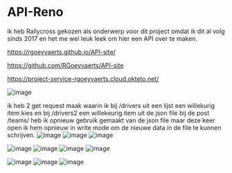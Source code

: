 # API-Reno
ik heb Rallycross gekozen als onderwerp voor dit project omdat ik dit al volg sinds 2017 en het me wel leuk leek om hier een API over te maken.

https://rgoeyvaerts.github.io/API-site/

https://github.com/RGoeyvaerts/API-site

https://project-service-rgoeyvaerts.cloud.okteto.net/




![image](https://user-images.githubusercontent.com/91118302/202924221-3c145428-4923-4528-acb3-cf262be36535.png)

ik heb 2 get request maak waarin ik bij /drivers uit een lijst een willekurig item kies en bij /drivers2 een willekeurig item uit de json file
bij de post /teams/ heb ik opnieuw gebruik gemaakt van de json file maar deze keer open ik hem opnieuw in write mode om de nieuwe data in de file te kunnen schrijven.
![image](https://user-images.githubusercontent.com/91118302/202908979-5b43dcb3-390c-4087-8599-ea954a83c8e4.png)
![image](https://user-images.githubusercontent.com/91118302/202908990-a26d7e19-ac6d-480c-809e-73eaabdd028a.png)
![image](https://user-images.githubusercontent.com/91118302/202909013-155c979d-b435-425f-bd03-d4498fcd6280.png)

![image](https://user-images.githubusercontent.com/91118302/202908060-ac477771-0b8e-4c08-8f54-38b6b467e8c8.png)
![image](https://user-images.githubusercontent.com/91118302/202910225-ed3435e3-62b8-4218-a8a4-8bbd1d2b7f02.png)
![image](https://user-images.githubusercontent.com/91118302/202910295-9e391bca-505c-4ab5-ab10-6637fe96b367.png)
![image](https://user-images.githubusercontent.com/91118302/202923882-73258a6e-83d9-4cc1-a9ee-a89a064ff8a4.png)





![image](https://user-images.githubusercontent.com/91118302/202899503-74bad05e-a604-4b16-9397-112f9595854f.png)
![image](https://user-images.githubusercontent.com/91118302/202908146-1e24f95f-68d5-4eff-b49e-5ead4a4c98cb.png)
![image](https://user-images.githubusercontent.com/91118302/202908189-4e66ce7d-f044-44de-a40b-3d09943748fc.png)



